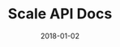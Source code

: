 ---
layout: site
title: "Scale API Docs"
date: 2018-01-02
categories: [developer-tools]
version: 1.3.12
major: 1
minor: 3
patch: 12
slug: scale-api-docs
link: http://docs.scaleapi.com/
submitter: lpolepeddi
permalink: /sites/:slug
---